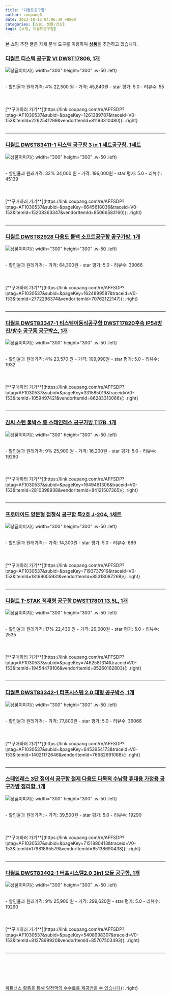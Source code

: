 ```yaml
---
title: "디월트공구함"
author: coupang6
date: 2023-10-12 04:06:39 +0800
categories: [쇼핑, 생활/건강]
tags: [쇼핑, 디월트공구함]
---
```


본 쇼핑 추천 글은 자체 분석 도구를 이용하여 [**상품**](https://link.coupang.com/a/bao1ui)을 추천하고 있습니다.

### [디월트 티스텍 공구함 VI DWST17806, 1개](https://link.coupang.com/re/AFFSDP?lptag=AF1030537&subid=&pageKey=1261389787&traceid=V0-153&itemId=2262541299&vendorItemId=81193310480)

![상품이미지](https://thumbnail9.coupangcdn.com/thumbnails/remote/230x230ex/image/vendor_inventory/0735/d206d98f31d0e766135e704ff793835d6f5dc28ef943853024b19c93a185.jpg){: width="300" height="300" .w-50 .left}


<br>
- 할인율과 원래가격: 4%  22,500   원
- 가격: 45,840원
- star 평가: 5.0
- 리뷰수: 55
<br>
<br>
<br>
<br>
[**구매하러 가기**](https://link.coupang.com/re/AFFSDP?lptag=AF1030537&subid=&pageKey=1261389787&traceid=V0-153&itemId=2262541299&vendorItemId=81193310480){: .right}
<br>
<br>

---

### [디월트 DWST83411-1 티스텍 공구함 3 in 1 세트공구함, 1세트](https://link.coupang.com/re/AFFSDP?lptag=AF1030537&subid=&pageKey=6645618036&traceid=V0-153&itemId=15208363347&vendorItemId=85066583160)

![상품이미지](https://thumbnail6.coupangcdn.com/thumbnails/remote/230x230ex/image/vendor_inventory/ce7a/d4abfec5fb790f3dfdb552cd82563f2ba94119e2b435ba493ade89ea1a96.jpg){: width="300" height="300" .w-50 .left}


<br>
- 할인율과 원래가격: 32%  34,000   원
- 가격: 196,000원
- star 평가: 5.0
- 리뷰수: 45139
<br>
<br>
<br>
<br>
[**구매하러 가기**](https://link.coupang.com/re/AFFSDP?lptag=AF1030537&subid=&pageKey=6645618036&traceid=V0-153&itemId=15208363347&vendorItemId=85066583160){: .right}
<br>
<br>

---

### [디월트 DWST82928 다용도 툴백 소프트공구함 공구가방, 1개](https://link.coupang.com/re/AFFSDP?lptag=AF1030537&subid=&pageKey=1624899587&traceid=V0-153&itemId=2772296374&vendorItemId=70762122147)

![상품이미지](https://thumbnail9.coupangcdn.com/thumbnails/remote/230x230ex/image/vendor_inventory/32d3/4844e76b8fb67c8335207efc0837c091ab2d0cf2df247b8295d7f6c13f25.jpg){: width="300" height="300" .w-50 .left}


<br>
- 할인율과 원래가격: 
- 가격: 64,300원
- star 평가: 5.0
- 리뷰수: 39066
<br>
<br>
<br>
<br>
[**구매하러 가기**](https://link.coupang.com/re/AFFSDP?lptag=AF1030537&subid=&pageKey=1624899587&traceid=V0-153&itemId=2772296374&vendorItemId=70762122147){: .right}
<br>
<br>

---

### [디월트 DWST83347-1 티스텍이동식공구함 DWST17820후속 IP54방진/방수 공구통 공구박스, 1개](https://link.coupang.com/re/AFFSDP?lptag=AF1030537&subid=&pageKey=331585019&traceid=V0-153&itemId=1059497421&vendorItemId=86283313066)

![상품이미지](https://thumbnail9.coupangcdn.com/thumbnails/remote/230x230ex/image/vendor_inventory/767e/c96b7c142bf4d553dec5e4b68ebb0c2267c938284f7df31589c8e9e2c98b.jpg){: width="300" height="300" .w-50 .left}


<br>
- 할인율과 원래가격: 4%  23,570   원
- 가격: 109,990원
- star 평가: 5.0
- 리뷰수: 1932
<br>
<br>
<br>
<br>
[**구매하러 가기**](https://link.coupang.com/re/AFFSDP?lptag=AF1030537&subid=&pageKey=331585019&traceid=V0-153&itemId=1059497421&vendorItemId=86283313066){: .right}
<br>
<br>

---

### [감씨 스텐 툴박스 통 스테인레스 공구가방 T17B, 1개](https://link.coupang.com/re/AFFSDP?lptag=AF1030537&subid=&pageKey=1649461306&traceid=V0-153&itemId=2810398938&vendorItemId=84121507365)

![상품이미지](https://thumbnail6.coupangcdn.com/thumbnails/remote/230x230ex/image/vendor_inventory/70fa/305ffe7fa82414af00b891842e80bbd8afa4a8a0094316be42ca88e221bc.jpg){: width="300" height="300" .w-50 .left}


<br>
- 할인율과 원래가격: 9%  25,900   원
- 가격: 16,200원
- star 평가: 5.0
- 리뷰수: 19290
<br>
<br>
<br>
<br>
[**구매하러 가기**](https://link.coupang.com/re/AFFSDP?lptag=AF1030537&subid=&pageKey=1649461306&traceid=V0-153&itemId=2810398938&vendorItemId=84121507365){: .right}
<br>
<br>

---

### [프로메이드 양문형 접철식 공구함 특2호 J-204, 1세트](https://link.coupang.com/re/AFFSDP?lptag=AF1030537&subid=&pageKey=7193737916&traceid=V0-153&itemId=18168605931&vendorItemId=85318087268)

![상품이미지](https://thumbnail10.coupangcdn.com/thumbnails/remote/230x230ex/image/vendor_inventory/dda0/6836db8ae554a471eacb3634608498e294f4ce2556baf8ea3ecc18c033e8.jpg){: width="300" height="300" .w-50 .left}


<br>
- 할인율과 원래가격: 
- 가격: 14,300원
- star 평가: 5.0
- 리뷰수: 889
<br>
<br>
<br>
<br>
[**구매하러 가기**](https://link.coupang.com/re/AFFSDP?lptag=AF1030537&subid=&pageKey=7193737916&traceid=V0-153&itemId=18168605931&vendorItemId=85318087268){: .right}
<br>
<br>

---

### [디월트 T-STAK 적재형 공구함 DWST17801 13.5L, 1개](https://link.coupang.com/re/AFFSDP?lptag=AF1030537&subid=&pageKey=7462581314&traceid=V0-153&itemId=19454479106&vendorItemId=85260162803)

![상품이미지](https://thumbnail9.coupangcdn.com/thumbnails/remote/230x230ex/image/vendor_inventory/e3cf/1ea1ee08353d3c9cbe4d0209ede2ac186b46713b10f237718cd787d2a454.jpg){: width="300" height="300" .w-50 .left}


<br>
- 할인율과 원래가격: 17%  22,430   원
- 가격: 29,000원
- star 평가: 5.0
- 리뷰수: 2535
<br>
<br>
<br>
<br>
[**구매하러 가기**](https://link.coupang.com/re/AFFSDP?lptag=AF1030537&subid=&pageKey=7462581314&traceid=V0-153&itemId=19454479106&vendorItemId=85260162803){: .right}
<br>
<br>

---

### [디월트 DWST83342-1 터프시스템 2.0 대형 공구박스, 1개](https://link.coupang.com/re/AFFSDP?lptag=AF1030537&subid=&pageKey=6453954173&traceid=V0-153&itemId=14021172646&vendorItemId=76682691068)

![상품이미지](https://thumbnail9.coupangcdn.com/thumbnails/remote/230x230ex/image/vendor_inventory/446b/f5bb89f6dc25e20a88cad78a5042fc2ffb02c76dd4a831fe550c371516a3.jpg){: width="300" height="300" .w-50 .left}


<br>
- 할인율과 원래가격: 
- 가격: 77,800원
- star 평가: 5.0
- 리뷰수: 39066
<br>
<br>
<br>
<br>
[**구매하러 가기**](https://link.coupang.com/re/AFFSDP?lptag=AF1030537&subid=&pageKey=6453954173&traceid=V0-153&itemId=14021172646&vendorItemId=76682691068){: .right}
<br>
<br>

---

### [스테인레스 3단 접이식 공구함 철제 다용도 다목적 수납함 휴대용 가정용 공구가방 정리함, 1개](https://link.coupang.com/re/AFFSDP?lptag=AF1030537&subid=&pageKey=7151880413&traceid=V0-153&itemId=17981895579&vendorItemId=85138690438)

![상품이미지](https://thumbnail9.coupangcdn.com/thumbnails/remote/230x230ex/image/vendor_inventory/e0bf/e5122571ef9059d30257b060c7d0a417b5631c1f21f481dd6fb3b8481379.png){: width="300" height="300" .w-50 .left}


<br>
- 할인율과 원래가격: 
- 가격: 39,500원
- star 평가: 5.0
- 리뷰수: 19290
<br>
<br>
<br>
<br>
[**구매하러 가기**](https://link.coupang.com/re/AFFSDP?lptag=AF1030537&subid=&pageKey=7151880413&traceid=V0-153&itemId=17981895579&vendorItemId=85138690438){: .right}
<br>
<br>

---

### [디월트 DWST83402-1 터프시스템2.0 3in1 모듈 공구함, 1개](https://link.coupang.com/re/AFFSDP?lptag=AF1030537&subid=&pageKey=5408998307&traceid=V0-153&itemId=8127899920&vendorItemId=85707503493)

![상품이미지](https://thumbnail7.coupangcdn.com/thumbnails/remote/230x230ex/image/vendor_inventory/9151/4ad65eee1c1c5f0717fa7a40836dfd5ff03d7ed90aa729ede68ec0aa3a4f.jpg){: width="300" height="300" .w-50 .left}


<br>
- 할인율과 원래가격: 9%  25,900   원
- 가격: 299,620원
- star 평가: 5.0
- 리뷰수: 19290
<br>
<br>
<br>
<br>
[**구매하러 가기**](https://link.coupang.com/re/AFFSDP?lptag=AF1030537&subid=&pageKey=5408998307&traceid=V0-153&itemId=8127899920&vendorItemId=85707503493){: .right}
<br>
<br>

---
<br><br><br><br><br> [파트너스 활동을 통해 일정액의 수수료를 제공받을 수 있습니다](https://link.coupang.com/a/bao1ui){: .right}
